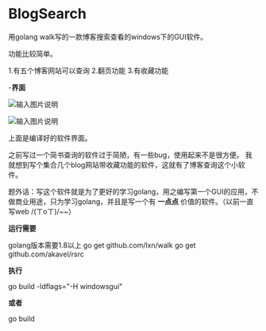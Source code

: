 # BlogSearch
用golang walk写的一款博客搜索查看的windows下的GUI软件。


功能比较简单。

1.有五个博客网站可以查询
2.翻页功能
3.有收藏功能
 

-**界面** 

![输入图片说明](https://git.oschina.net/uploads/images/2017/0825/114137_8a935026_462123.png "blogsearch.png")

![输入图片说明](https://git.oschina.net/uploads/images/2017/0825/114331_16277e83_462123.png "blogseach2.png")


上面是编译好的软件界面。

之前写过一个简书查询的软件过于简陋，有一些bug，使用起来不是很方便。
我就想到写个集合几个blog网站带收藏功能的软件，这就有了博客查询这个小软件。

题外话：写这个软件就是为了更好的学习golang，用之编写第一个GUI的应用，不做商业用途，只为学习golang，并且是写一个有 **一点点** 价值的软件。（以前一直写web /(ㄒoㄒ)/~~）

 **运行需要** 

golang版本需要1.8以上
go get github.com/lxn/walk
go get github.com/akavel/rsrc

 **执行** 

go build -ldflags="-H windowsgui"

 **或者** 

go build


